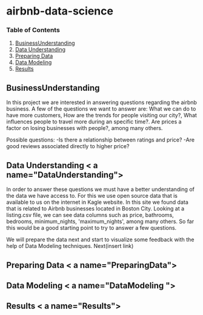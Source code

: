 # airbnb-data-science

### Table of Contents

1. [BusinessUnderstanding](#BusinessUnderstanding)
2. [Data Understanding](#DataUnderstanding)
3. [Preparing Data](#PreparingData)
4. [Data Modeling ](#DataModeling)
5. [Results](#Results)


## BusinessUnderstanding <a name="BusinessUnderstanding"></a>

In this project we are interested in answering questions regarding the airbnb business. A few of the questions we want to answer are: What we can do to have more customers, How are the trends for people visiting our city?, What influences people to travel more during an specific time?. Are prices a factor on losing businesses with people?, among many others.

Possible questions: -Is there a relationship between ratings and price? -Are good reviews associated directly to higher price?

## Data Understanding < a name="DataUnderstanding"></a>
In order to answer these questions we must have a better understanding of the data we have access to. For this we use open source data that is available to us on the internet in Kagle website. In this site we found data that is related to Airbnb businesses located in Boston City. Looking at a listing.csv file, we can see data columns such as price, bathrooms, bedrooms, minimum_nights, 'maximum_nights', among many others. So far this would be a good starting point to try to answer a few questions.

We will prepare the data next and start to visualize some feedback with the help of Data Modeling techniques. Next(insert link)

## Preparing Data < a name="PreparingData"></a>

## Data Modeling < a name="DataModeling "></a>

## Results < a name="Results"></a>